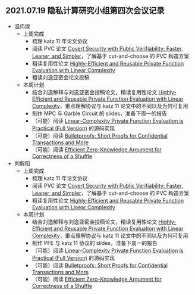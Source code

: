 ## 2021.07.19 隐私计算研究小组第四次会议记录

- 温伟煌
  - 上周完成
    - 梳理 katz 11 年论文协议
    - 阅读 PVC 论文 [Covert Security with Public Verifiability: Faster, Leaner, and Simpler](https://eprint.iacr.org/2018/1108.pdf)，了解基于 cut-and-choose 的 PVC 构造方案
    - 粗读复用性论文 [Highly-Efficient and Reusable Private Function Evaluation with Linear Complexity](https://eprint.iacr.org/2018/515.pdf)
    - 粗读刘逸亚密会论文投稿
  - 本周计划
    - 结合刘逸解释与刘逸亚密会投稿论文，精读复用性论文 [Highly-Efficient and Reusable Private Function Evaluation with Linear Complexity](https://eprint.iacr.org/2018/515.pdf)，重点理解协议与 katz 11 论文中的不同以及为何可复用
    - 制作 MPC 与 Garble Circuit 的 slides，准备下周一的报告
    - （可能）阅读 [Linear-Complexity Private Function Evaluation is Practical (Full Version)](https://eprint.iacr.org/2020/853) 的源码实现
    - （可能）阅读 [Bulletproofs: Short Proofs for Confidential Transactions and More](https://eprint.iacr.org/2017/1066.pdf)
    - （可能）阅读 [Efficient Zero-Knowledge Argument for Correctness of a Shuffle](http://www0.cs.ucl.ac.uk/staff/J.Groth/MinimalShuffle.pdf)
- 刘毅阳
  - 上周完成
    - 梳理 katz 11 年论文协议
    - 阅读 PVC 论文 [Covert Security with Public Verifiability: Faster, Leaner, and Simpler](https://eprint.iacr.org/2018/1108.pdf)，了解基于 cut-and-choose 的 PVC 构造方案
    - 粗读复用性论文 [Highly-Efficient and Reusable Private Function Evaluation with Linear Complexity](https://eprint.iacr.org/2018/515.pdf)
  - 本周计划
    - 结合刘逸解释与刘逸亚密会投稿论文，精读复用性论文 [Highly-Efficient and Reusable Private Function Evaluation with Linear Complexity](https://eprint.iacr.org/2018/515.pdf)，重点理解协议与 katz 11 论文中的不同以及为何可复用
    - 制作 PFE 与 katz 11 协议的 slides，准备下周一的报告
    - （可能）阅读 [Linear-Complexity Private Function Evaluation is Practical (Full Version)](https://eprint.iacr.org/2020/853) 的源码实现
    - （可能）阅读 [Bulletproofs: Short Proofs for Confidential Transactions and More](https://eprint.iacr.org/2017/1066.pdf)
    - （可能）阅读 [Efficient Zero-Knowledge Argument for Correctness of a Shuffle](http://www0.cs.ucl.ac.uk/staff/J.Groth/MinimalShuffle.pdf)